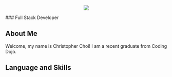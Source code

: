 <p align="center">
  <img src="https://capsule-render.vercel.app/api?type=waving&color=gradient&height=300&section=header&text=hello%20there!%20👋&fontSize=90&desc=Use%20theme&descAlign=60&descAlignY=50&theme=tokyonight&" />
</p>
### Full Stack Developer

## **About Me**
  Welcome, my name is Christopher Choi! I am a recent graduate from Coding Dojo.
  
## **Language and Skills**

<!--
**CChoi08/CChoi08** is a ✨ _special_ ✨ repository because its `README.md` (this file) appears on your GitHub profile.

Here are some ideas to get you started:

- 🔭 I’m currently working on ...
- 🌱 I’m currently learning ...
- 👯 I’m looking to collaborate on ...
- 🤔 I’m looking for help with ...
- 💬 Ask me about ...
- 📫 How to reach me: ...
- 😄 Pronouns: ...
- ⚡ Fun fact: ...
-->
